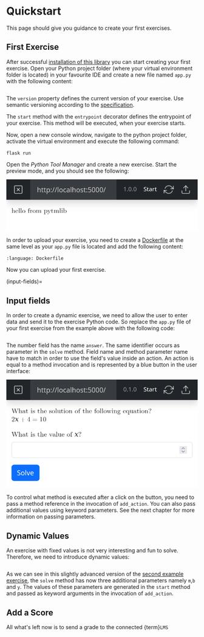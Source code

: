 # Quickstart

This page should give you guidance to create your first exercises.

## First Exercise

After successful [installation of this library](/installation) you can start creating your first exercise. Open your
Python project folder (where your virtual environment folder is located) in your
favourite IDE and create a new file named `app.py` with the following content:

```{literalinclude} ./code/first-exercise.py
```

The `version` property defines the current version of your exercise. Use semantic versioning according to
the [specification](https://semver.org/spec/v2.0.0.html).

The `start` method with the `entrypoint` decorator defines the entrypoint of your exercise. This method will be
executed, when your exercise starts.

Now, open a new console window, navigate to the python project folder, activate the virtual environment and execute the
following command:

```shell
flask run
```

Open the _Python Tool Manager_ and create a new exercise. Start the preview mode, and you should see the following:

![first exercise in preview mode](./graphs/first-exercise.png)

In order to upload your exercise, you need to create a [Dockerfile](https://docs.docker.com/engine/reference/builder/)
at the same level as your `app.py` file is located and add the following content:

```{literalinclude} ./code/Dockerfile
:language: Dockerfile
```

Now you can upload your first exercise.

(input-fields)=

## Input fields

In order to create a dynamic exercise, we need to allow the user to enter data and send it to the exercise Python code.
So replace the `app.py` file of your first exercise from the example above with the following code:

```{literalinclude} ./code/add-input-fields.py
```

The number field has the name `answer`. The same identifier occurs as parameter in the `solve` method. Field name and
method parameter name have to match in order to use the field's value inside an action. An action is equal to a method
invocation and is represented by a blue button in the user interface:

![add input fields exercise in preview mode](./graphs/add-input-fields-exercise.png)

To control what method is executed after a click on the button, you need to pass a method reference in the invocation of
`add_action`. You can also pass additional values using keyword parameters. See the next chapter for more information on
passing parameters.

## Dynamic Values

An exercise with fixed values is not very interesting and fun to solve. Therefore, we need to introduce dynamic values:

```{literalinclude} ./code/dynamic-values.py
```

As we can see in this slightly advanced version of the [second example exercise](#input-fields), the `solve` method has
now three additional parameters namely `m`,`b` and `y`. The values of these parameters are generated in the `start`
method and passed as keyword arguments in the invocation of `add_action`.

## Add a Score

All what's left now is to send a grade to the connected {term}`LMS`

